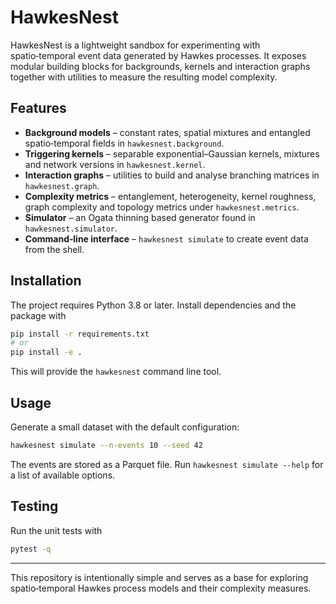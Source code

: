 # HawkesNest

HawkesNest is a lightweight sandbox for experimenting with spatio‑temporal event data generated by Hawkes processes.  It exposes modular building blocks for backgrounds, kernels and interaction graphs together with utilities to measure the resulting model complexity.

## Features

- **Background models** – constant rates, spatial mixtures and entangled spatio‑temporal fields in `hawkesnest.background`.
- **Triggering kernels** – separable exponential–Gaussian kernels, mixtures and network versions in `hawkesnest.kernel`.
- **Interaction graphs** – utilities to build and analyse branching matrices in `hawkesnest.graph`.
- **Complexity metrics** – entanglement, heterogeneity, kernel roughness, graph complexity and topology metrics under `hawkesnest.metrics`.
- **Simulator** – an Ogata thinning based generator found in `hawkesnest.simulator`.
- **Command‑line interface** – `hawkesnest simulate` to create event data from the shell.

## Installation

The project requires Python 3.8 or later.  Install dependencies and the package with

```bash
pip install -r requirements.txt
# or
pip install -e .
```

This will provide the `hawkesnest` command line tool.

## Usage

Generate a small dataset with the default configuration:

```bash
hawkesnest simulate --n-events 10 --seed 42
```

The events are stored as a Parquet file.  Run `hawkesnest simulate --help` for a list of available options.

## Testing

Run the unit tests with

```bash
pytest -q
```

---

This repository is intentionally simple and serves as a base for exploring spatio‑temporal Hawkes process models and their complexity measures.
